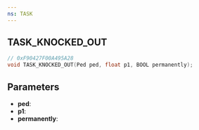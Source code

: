 ```yaml
---
ns: TASK
---
```

## TASK_KNOCKED_OUT

```c
// 0xF90427F00A495A28
void TASK_KNOCKED_OUT(Ped ped, float p1, BOOL permanently);
```

## Parameters
* **ped**:
* **p1**:
* **permanently**:
